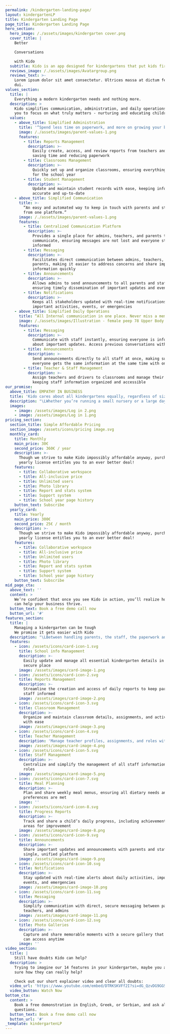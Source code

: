 ```yaml
---
permalink: /kindergarten-landing-page/
layout: kindergartenLP
title: Kindergarten Landing Page
page_title: Kindergarten Landing Page
hero_section:
  hero_image: /./assets/images/kindergarten cover.png
  cover_title: |
    Better

    Conversations

    with Kido
  subtitle: Kido is an app designed for kindergartens that put kids first
  reviews_image: /./assets/images/Avatargroup.png
  reviews_text: >-
    Lorem ipsum dolor sit amet consectetur. Ultrices massa at dictum feugiat
    dui.
values_section:
  title: |
    Everything a modern kindergarten needs and nothing more.
  description: >
    Kido simplifies communication, administration, and daily operations allowing
    you to focus on what truly matters - nurturing and educating children.
  values:
    - above_title: Simplified Administration
      title: '“Spend less time on paperwork, and more on growing your business!”'
      image: /./assets/images/parent-values-1.png
      features:
        - title: Reports Management
          description: >-
            Easily create, access, and review reports from teachers and staff,
            saving time and reducing paperwork
        - title: Classrooms Management
          description: >-
            Quickly set up and organize classrooms, ensuring everything is ready
            for the school year
        - title: Student Management
          description: >-
            Update and maintain student records with ease, keeping information
            accurate and up-to-date
    - above_title: Simplified Communication
      title: >-
        “An easy and automated way to keep in touch with parents and staff, all
        from one platform.”
      image: /./assets/images/parent-values-1.png
      features:
        - title: Centralized Communication Platform
          description: >-
            Provides a single place for admins, teachers, and parents to
            communicate, ensuring messages are not lost and everyone stays
            informed
        - title: Messaging
          description: >-
            Facilitates direct communication between admins, teachers, and
            parents, making it easier to address concerns and share important
            information quickly
        - title: Announcements
          description: >-
            Allows admins to send announcements to all parents and staff,
            ensuring timely dissemination of important updates and events
        - title: Notifications
          description: >-
            Keeps all stakeholders updated with real-time notifications about
            important activities, events, or emergencies
    - above_title: Simplified Daily Operations
      title: “All Internal communication in one place. Never miss a memo.”
      image: /./assets/images/Illustration - female peep 78 Upper Body.png
      features:
        - title: Messaging
          description: >-
            Communicate with staff instantly, ensuring everyone is informed
            about important updates. Access previous conversations with ease
        - title: Announcements
          description: >-
            Send announcements directly to all staff at once, making sure
            everyone gets the same information at the same time with one click
        - title: Teacher & Staff Management
          description: >-
            Assign teachers and drivers to classrooms and manage their details,
            keeping staff information organized and accessible
our_promise:
  above_title: EMPATHY IN BUSINESS
  title: 'Kido cares about all kindergartens equally, regardless of size or budget'
  description: "\LWhether you’re running a small nursery or a large daycare center, it doesn’t matter! We are on a mission to make our solution affordable to everyone! For us, no business is too small.\n\nWith Kido, get used to full blown transparency and honesty.\n\nThere are no hidden fees, no sudden price hikes, and no tiered premium subscriptions that favor larger institutions.\n\nEvery feature we provide is available to all users, big or small, from the moment they sign up.\n\nOur pricing is straightforward and fair, ensuring that your kindergarten receives the best service without any\nsurprises along the way.\n"
  images:
    - image: /assets/images/Log in 2.png
    - image: /assets/images/Log in 1.png
pricing_section:
  section_title: Simple Affordable Pricing
  section_image: /assets/icons/pricing image.svg
  monthly_card:
    title: Monthly
    main_price: 30€
    second_price: 360€ / year
    description: >-
      Though we strive to make Kido impossibly affordable anyway, purchasing a
      yearly license entitles you to an ever better deal!
    features:
      - title: Collaborative workspace
      - title: All-inclusive price
      - title: Unlimited users
      - title: Photo library
      - title: Report and stats system
      - title: Support system
      - title: School year page history
    button_text: Subscribe
  yearly_card:
    title: Yearly
    main_price: 300€
    second_price: 25€ / month
    description: >-
      Though we strive to make Kido impossibly affordable anyway, purchasing a
      yearly license entitles you to an ever better deal!
    features:
      - title: Collaborative workspace
      - title: All-inclusive price
      - title: Unlimited users
      - title: Photo library
      - title: Report and stats system
      - title: Support system
      - title: School year page history
    button_text: Subscribe
mid_page_cta:
  above_text: ''
  content: >
    We’re confident that once you see Kido in action, you’ll realize how much it
    can help your business thrive.
  button_text: Book a free demo call now
  button_url: '#'
features_section:
  title: |
    Managing a kindergarten can be tough
    We promise it gets easier with Kido
  description: "\LBetween handling parents, the staff, the paperwork and everything in between, it almost feels like we’re shifting focus away from the most important thing – the kids.\n\nThat’s where Kido steps in.\n\nWe are here to make everything easier and simpler for you, so you actually can focus on growing your business and nurturing children. Check out our full list of features and click on some of them to reveal more\n"
  features:
    - icon: /assets/icons/card-icon-1.svg
      title: School info Management
      description: >-
        Easily update and manage all essential kindergarten details in one
        secure place
      image: /assets/images/card-image-1.png
    - icon: /assets/icons/card-icon-2.svg
      title: Reports Management
      description: >-
        Streamline the creation and access of daily reports to keep parents and
        staff informed
      image: /assets/images/card-image-2.png
    - icon: /assets/icons/card-icon-3.svg
      title: Classroom Management
      description: >-
        Organize and maintain classroom details, assignments, and activities
        with ease
      image: /assets/images/card-image-3.png
    - icon: /assets/icons/card-icon-4.svg
      title: Teacher Management
      description: 'Manage teacher profiles, assignments, and roles within your kindergarten'
      image: /assets/images/card-image-4.png
    - icon: /assets/icons/card-icon-5.svg
      title: Staff Management
      description: >-
        Centralize and simplify the management of all staff information and
        roles
      image: /assets/images/card-image-5.png
    - icon: /assets/icons/card-icon-7.svg
      title: Meal Planning
      description: >-
        Plan and share weekly meal menus, ensuring all dietary needs and
        preferences are met
      image: ''
    - icon: /assets/icons/card-icon-8.svg
      title: Progress Reports
      description: >-
        Track and share a child’s daily progress, including achievements and
        areas for improvement
      image: /assets/images/card-image-8.png
    - icon: /assets/icons/card-icon-9.svg
      title: Announcements
      description: >-
        Share important updates and announcements with parents and staff in a
        single, unified platform
      image: /assets/images/card-image-9.png
    - icon: /assets/icons/card-icon-10.svg
      title: Notifications
      description: >-
        Stay updated with real-time alerts about daily activities, important
        events, and emergencies
      image: /assets/images/card-image-10.png
    - icon: /assets/icons/card-icon-11.svg
      title: Messaging
      description: >-
        Simplify communication with direct, secure messaging between parents,
        teachers, and admins
      image: /assets/images/card-image-11.png
    - icon: /assets/icons/card-icon-12.svg
      title: Photo Galleries
      description: >-
        Capture and share memorable moments with a secure gallery that parents
        can access anytime
      image: ''
video_section:
  title: |
    Still have doubts Kido can help?
  description: >
    Trying to imagine our 14 features in your kindergarten, maybe you are not
    sure how they can really help?

    Check out our short explainer video and clear all doubts:
  video_url: 'https://www.youtube.com/embed/DTRKSKVFf2I?si=dG_QzvDG9GGS0rOF'
  video_button: Watch Now
bottom_cta:
  content: >
    Book a free demonstration in English, Greek, or Serbian, and ask all your
    questions.
  button_text: Book a free demo call now
  button_url: '#'
_template: kindergartenLP
---
```


